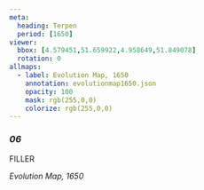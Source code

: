 ```yaml
---
meta:
  heading: Terpen
  period: [1650]
viewer:
  bbox: [4.579451,51.659922,4.958649,51.849078]
  rotation: 0
allmaps:
  - label: Evolution Map, 1650
    annotation: evolutionmap1650.json
    opacity: 100
    mask: rgb(255,0,0)
    colorize: rgb(255,0,0)
---
```


### _06_

FILLER

_Evolution Map, 1650_

